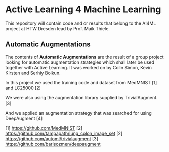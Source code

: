 # Active Learning 4 Machine Learning

This repository will contain code and or results that belong to the AI4ML project at HTW Dresden lead by Prof. Maik Thiele.

## Automatic Augmentations

The contents of **Automatic Augmentations** are the result of a group project looking for automatic augmentation strategies which shall later be used together with Active Learning. It was worked on by Colin Simon, Kevin Kirsten and Serhiy Bolkun.

In this project we used the training code and dataset from MedMNIST [1] and LC25000 [2]

We were also using the augmentation library supplied by TrivialAugment. [3]

And we applied an augmentation strategy that was searched for using DeepAugment [4]

[1] https://github.com/MedMNIST
[2] https://github.com/tampapath/lung_colon_image_set
[2] https://github.com/automl/trivialaugment
[3] https://github.com/barisozmen/deepaugment
